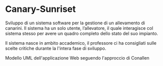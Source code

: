# Canary-Sunriset
Sviluppo di un sistema software per la gestione di un allevamento di canarini. Il sistema ha un solo utente, l’allevatore, il quale interagisce col sistema stesso per avere un quadro completo dello stato del suo impianto.

Il sistema nasce in ambito accademico, il professore ci ha consigliati sulle scelte critiche durante la l'intera fase di sviluppo.

Modello UML dell'applicazione Web seguendo l'approccio di Conallen

